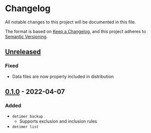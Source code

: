 # Changelog
All notable changes to this project will be documented in this file.

The format is based on [Keep a Changelog](https://keepachangelog.com/en/1.0.0/),
and this project adheres to [Semantic Versioning](https://semver.org/spec/v2.0.0.html).

## [Unreleased]
### Fixed
- Data files are now properly included in distribution

## [0.1.0] - 2022-04-07
### Added
- `detimer backup`
  - Supports exclusion and inclusion rules
- `detimer list`

[Unreleased]: https://github.com/clabe45/detimer/compare/v0.1.0...HEAD
[0.1.0]: https://github.com/clabe45/detimer/releases/tag/v0.1.0
